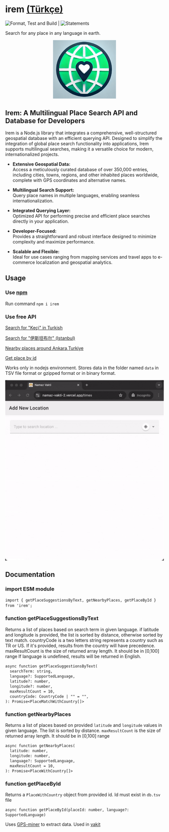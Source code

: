 # irem [(Türkçe)](BENİOKU.md) 

![Format, Test and Build](https://github.com/canbax/irem/actions/workflows/test.yml/badge.svg) | ![Statements](https://img.shields.io/badge/statements-92.37%25-brightgreen.svg?style=flat)

Search for any place in any language in earth.

<p align="center">
    <img src="irem-icon.png" alt="Logo" width="200"/>
</p>

## Irem: A Multilingual Place Search API and Database for Developers

Irem is a Node.js library that integrates a comprehensive, well-structured geospatial database with an efficient querying API. Designed to simplify the integration of global place search functionality into applications, Irem supports multilingual searches, making it a versatile choice for modern, internationalized projects.

- **Extensive Geospatial Data:**  
  Access a meticulously curated database of over 350,000 entries, including cities, towns, regions, and other inhabited places worldwide, complete with GPS coordinates and alternative names.

- **Multilingual Search Support:**  
  Query place names in multiple languages, enabling seamless internationalization.

- **Integrated Querying Layer:**  
  Optimized API for performing precise and efficient place searches directly in your application.

- **Developer-Focused:**  
  Provides a straightforward and robust interface designed to minimize complexity and maximize performance.

- **Scalable and Flexible:**  
  Ideal for use cases ranging from mapping services and travel apps to e-commerce localization and geospatial analytics.
 
## Usage

### Use [npm](https://www.npmjs.com/package/irem)

Run command `npm i irem`

### Use free API

[Search for "Keçi" in Turkish](https://vakit.vercel.app/api/searchPlaces?q=Keçi&lang=tr)

[Search for "伊斯坦布尔" (Istanbul)](https://vakit.vercel.app/api/searchPlaces?q=%E4%BC%8A%E6%96%AF%E5%9D%A6%E5%B8%83%E5%B0%94)

[Nearby places around Ankara,Turkiye](https://vakit.vercel.app/api/nearByPlaces?lat=40.0006929&lng=32.8519762&lang=tr)

[Get place by id](https://vakit.vercel.app/api/placeById?id=311034)

Works only in nodejs environment. Stores data in the folder named `data` in TSV file format or gzipped format or in binary format.

<p align="center">
    <img src="recording.gif" alt="Logo" width="750"/>
</p>

## Documentation

### import ESM module

`import { getPlaceSuggestionsByText, getNearbyPlaces, getPlaceById } from 'irem';`

### function getPlaceSuggestionsByText

Returns a list of places based on search term in given language. if latitude and longitude is provided, the list is sorted by distance, otherwise sorted by text match. countryCode is a two letters string represents a country such as TR or US. If it's provided, results from the country will have precedence. maxResultCount is the size of returned array length. It should be in [0,100] range If language is undefined, results will be returned in English.

```
async function getPlaceSuggestionsByText(
  searchTerm: string,
  language?: SupportedLanguage,
  latitude?: number,
  longitude?: number,
  maxResultCount = 10,
  countryCode: CountryCode | "" = "",
): Promise<PlaceMatchWithCountry[]>
```

### function getNearbyPlaces

Returns a list of places based on provided `latitude` and `longitude` values in given language. The list is sorted by distance.
`maxResultCount` is the size of returned array length. It should be in [0,100] range

```
async function getNearbyPlaces(
  latitude: number,
  longitude: number,
  language?: SupportedLanguage,
  maxResultCount = 10,
): Promise<PlaceWithCountry[]>
```

### function getPlaceById

Returns a `PlaceWithCountry` object from provided id. Id must exist in `db.tsv` file

```
async function getPlaceById(placeId: number, language?: SupportedLanguage)
```

Uses [GPS-miner](https://github.com/canbax/GPS-miner) to extract data. Used in [vakit](https://vakit.vercel.app/)
